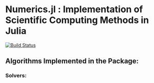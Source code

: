 # Numerics.jl : Implementation of Scientific Computing Methods in Julia

[![Build Status](https://github.com/sandeshkatakam/Numerics.jl/actions/workflows/CI.yml/badge.svg?branch=master)](https://github.com/sandeshkatakam/Numerics.jl/actions/workflows/CI.yml?query=branch%3Amaster)

## Algorithms Implemented in the Package:

### Solvers:  

